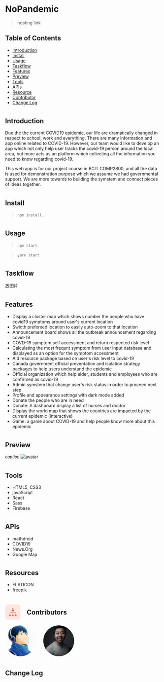 # NoPandemic

> hosting link

## Table of Contents

- [Introduction](#01)
- [Install](#02)
- [Usage](#03)
- [Taskflow](#04)
- [Features](#05)
- [Preview](#06)
- [Tools](#07)
- [APIs](#08)
- [Resource](#09)
- [Contributor](#10)
- [Change Log](#11)

#

## <span id="01">Introduction</span>

Due the the current COVID19 epidemic, our life are dramatically changed in respect to school, work and everything. There are many information and app online related to COVID-19. However, our team would like to develop an app which not only help user tracks the covid-19 person around the local area, but more acts as an platform which collecting all the information you need to know regarding covid-19.

This web app is for our project course in BCIT COMP2800, and all the data is used for demonstration purpose which we assume we had governmental support. We are more towards to building the symstem and connect pieces of ideas together.

#

## <span id="02">Install</span>

> `npm install..`

#

## <span id="03">Usage</span>

> `npm start`

> `yarn start`

#

## <span id="04">Taskflow</span>

放图片

#

## <span id="05">Features</span>

- Display a cluster map which shows number the people who have covid19 symptoms around user's current location
- Swicth prefereed location to easily auto-zoom to that location
- Announcement board shows all the outbreak announcement regarding covid-19
- COVD-19 symptom self accessment and return respected risk level
- Calculating the most frequnt symptom from user input database and displayed as an option for the symptom accessment
- Aid resource package based on user's risk level to covid-19
- Canada government official preventation and isolation strategy packages to help users understand the epidemic
- Official organization which help elder, students and employees who are confirmed as covid-19
- Admin symstem that change user's risk status in order to proceed next step
- Profile and appearance settings with dark mode added
- Donate the people who are in need
- Donate: A dashboard display a list of nurses and doctor
- Display the world map that shows the countries are impacted by the current epidemic (interactive)
- Game: a game about COVID-19 and help people know more about this epidemic

#

## <span id="06">Preview</span>

<i style="font-size: 13px">caption</i>
![avatar](public/ref/1.png)

#

## <span id="07">Tools</span>

- HTML5, CSS3
- javaScript
- React
- Sass
- Firebase

#

## <span id="08">APIs</span>

- mathdroid
- COVID19
- News.Org
- Google Map

#

## <span id="09">Resources</span>

- FLATICON
- freepik

#

## <div id="10" style="display:flex; align-items: center;" ><img style="margin-right: 20px;" src="public/images/md/team.png" width="50px" height="50px"/>Contributors</div>

<div>
    <a href="https://github.com/yang052513"><img style="border-radius:50%;" src="public/images/user.jpg" width="100px" height="100px"/></a>
    <a href="https://github.com/wenboji">
    <img style="border-radius:50%;margin-left:20px;" src="public/images/team/wenbo.jpg" width="100px" height="100px"/></a>
</div>

#

## <span id="11">Change Log</span>
